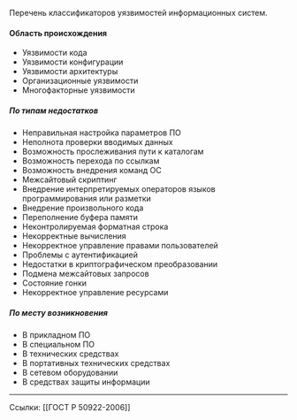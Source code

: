 Перечень классификаторов уязвимостей информационных систем.

#### Область происхождения

- Уязвимости кода
- Уязвимости конфигурации
- Уязвимости архитектуры
- Организационные уязвимости
- Многофакторные уязвимости

##### По типам недостатков

- Неправильная настройка параметров ПО
- Неполнота проверки вводимых данных
- Возможность прослеживания пути к каталогам
- Возможность перехода по ссылкам
- Возможность внедрения команд ОС
- Межсайтовый скриптинг
- Внедрение интерпретируемых операторов языков программирования или разметки
- Внедрение произвольного кода
- Переполнение буфера памяти
- Неконтролируемая форматная строка
- Некорректные вычисления
- Некорректное управление правами пользователей
- Проблемы с аутентификацией
- Недостатки в криптографическом преобразовании
- Подмена межсайтовых запросов
- Состояние гонки
- Некорректное управление ресурсами

##### По месту возникновения

- В прикладном ПО
- В специальном ПО
- В технических средствах
- В портативных технических средствах
- В сетевом оборудовании
- В средствах защиты информации

---
Ссылки: [[ГОСТ Р 50922-2006]]
